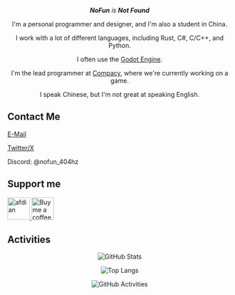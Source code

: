 <div align="center">

***NoFun** is **Not Found***

I'm a personal programmer and designer, and I'm also a student in China.

I work with a lot of different languages, including Rust, C#, C/C++, and Python.

I often use the [Godot Engine](https://godotengine.org/).

I'm the lead programmer at [Compacy](https://github.com/compacy), where we're currently working on a game.

I speak Chinese, but I'm not great at speaking English.

</div>

## Contact Me

[E-Mail](mailto:nofuncoding@qq.com)

[Twitter/X](https://twitter.com/NoFun_404hz)

Discord: @nofun_404hz

## Support me

<a href="https://afdian.net/a/nofun_404hz"> <img height="50" src="https://pic1.afdiancdn.com/static/img/welcome/button-sponsorme.png" alt="afdian" /> </a>
<a href="https://www.buymeacoffee.com/nofun_404hz"> <img height="50" src="https://cdn.buymeacoffee.com/buttons/default-orange.png" alt="Buy me a coffee" /> </a>

## Activities

<div align="center">
  
![GitHub Stats](https://github-readme-stats.vercel.app/api?username=nofuncoding&count_private=true)

![Top Langs](https://github-readme-stats.vercel.app/api/top-langs/?username=nofuncoding)

![GitHub Activities](https://github-readme-activity-graph.vercel.app/graph?username=nofuncoding)
</div>
